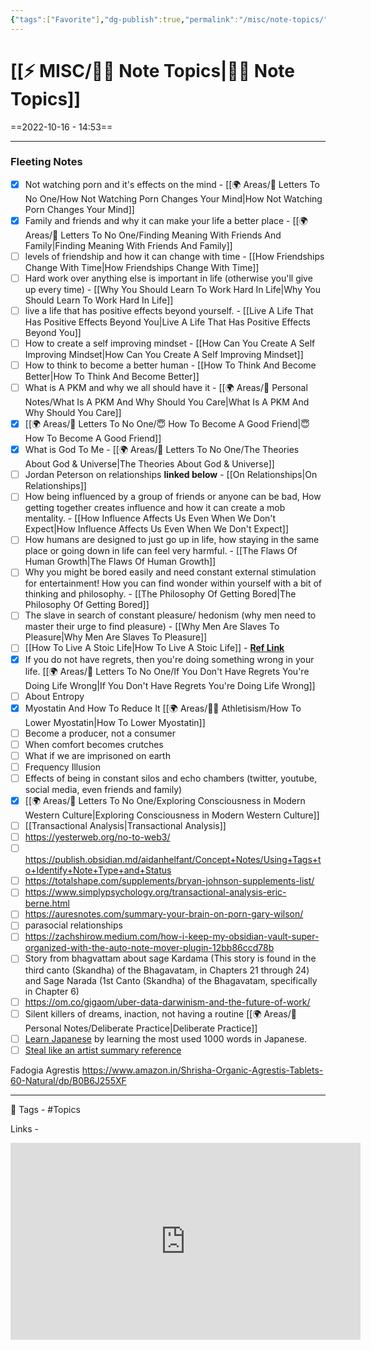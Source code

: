 ```yaml
---
{"tags":["Favorite"],"dg-publish":true,"permalink":"/misc/note-topics/","dgPassFrontmatter":true,"noteIcon":"1","created":"2023-11-14T21:08:36.493+05:30","updated":"2023-12-16T10:03:05.630+05:30"}
---
```


# [[⚡ MISC/✍🏻 Note Topics\|✍🏻 Note Topics]]
==2022-10-16 - 14:53==

---
### Fleeting Notes
- [x] Not watching porn and it's effects on the mind - [[🌍 Areas/📧  Letters To No One/How Not Watching Porn Changes Your Mind\|How Not Watching Porn Changes Your Mind]]
- [x] Family and friends and why it can make your life a better place - [[🌍 Areas/📧  Letters To No One/Finding Meaning With Friends And Family\|Finding Meaning With Friends And Family]]
- [ ] levels of friendship and how it can change with time - [[How Friendships Change With Time\|How Friendships Change With Time]]
- [ ] Hard work over anything else is important in life (otherwise you'll give up every time) - [[Why You Should Learn To Work Hard In Life\|Why You Should Learn To Work Hard In Life]]
- [ ] live a life that has positive effects beyond yourself. - [[Live A Life That Has Positive Effects Beyond You\|Live A Life That Has Positive Effects Beyond You]]
- [ ] How to create a self improving mindset - [[How Can You Create A Self Improving Mindset\|How Can You Create A Self Improving Mindset]]
- [ ] How to think to become a better human - [[How To Think And Become Better\|How To Think And Become Better]]
- [ ] What is A PKM and why we all should have it - [[🌍 Areas/📧 Personal Notes/What Is A PKM And Why Should You Care\|What Is A PKM And Why Should You Care]]
- [x] [[🌍 Areas/📧  Letters To No One/😇 How To Become A Good Friend\|😇 How To Become A Good Friend]]
- [x] What is God To Me - [[🌍 Areas/📧  Letters To No One/The Theories About God & Universe\|The Theories About God & Universe]]
- [ ] Jordan Peterson on relationships **linked below** - [[On Relationships\|On Relationships]]
- [ ] How being influenced by a group of friends or anyone can be bad, How getting together creates influence and how it can create a mob mentality. - [[How Influence Affects Us Even When We Don't Expect\|How Influence Affects Us Even When We Don't Expect]]
- [ ] How humans are designed to just go up in life, how staying in the same place or going down in life can feel very harmful. - [[The Flaws Of Human Growth\|The Flaws Of Human Growth]]
- [ ] Why you might be bored easily and need constant external stimulation for entertainment! How you can find wonder within yourself with a bit of thinking and philosophy. - [[The Philosophy Of Getting Bored\|The Philosophy Of Getting Bored]]
- [ ] The slave in search of constant pleasure/ hedonism (why men need to master their urge to find pleasure) - [[Why Men Are Slaves To Pleasure\|Why Men Are Slaves To Pleasure]]
- [ ] [[How To Live A Stoic Life\|How To Live A Stoic Life]] - **<a href="https://keveducate.com/how-to-live-a-stoic-life/">Ref Link</a>**
- [x] If you do not have regrets, then you're doing something wrong in your life. [[🌍 Areas/📧  Letters To No One/If You Don't Have Regrets You're Doing Life Wrong\|If You Don't Have Regrets You're Doing Life Wrong]]
- [ ] About Entropy
- [x] Myostatin And How To Reduce It [[🌍 Areas/💪🏼 Athletisism/How To Lower Myostatin\|How To Lower Myostatin]]
- [ ] Become a producer, not a consumer
- [ ] When comfort becomes crutches
- [ ] What if we are imprisoned on earth
- [ ] Frequency Illusion
- [ ] Effects of being in constant silos and echo chambers (twitter, youtube, social media, even friends and family)
- [x] [[🌍 Areas/📧  Letters To No One/Exploring Consciousness in Modern Western Culture\|Exploring Consciousness in Modern Western Culture]]
- [ ] [[Transactional Analysis\|Transactional Analysis]]
- [ ] https://yesterweb.org/no-to-web3/
- [ ] https://publish.obsidian.md/aidanhelfant/Concept+Notes/Using+Tags+to+Identify+Note+Type+and+Status
- [ ] https://totalshape.com/supplements/bryan-johnson-supplements-list/
- [ ] https://www.simplypsychology.org/transactional-analysis-eric-berne.html
- [ ] https://auresnotes.com/summary-your-brain-on-porn-gary-wilson/
- [ ] parasocial relationships
- [ ] https://zachshirow.medium.com/how-i-keep-my-obsidian-vault-super-organized-with-the-auto-note-mover-plugin-12bb86ccd78b
- [ ] Story from bhagvattam about sage Kardama (This story is found in the third canto (Skandha) of the Bhagavatam, in Chapters 21 through 24) and Sage Narada (1st Canto (Skandha) of the Bhagavatam, specifically in Chapter 6)
- [ ] https://om.co/gigaom/uber-data-darwinism-and-the-future-of-work/
- [ ] Silent killers of dreams, inaction, not having a routine [[🌍 Areas/📧 Personal Notes/Deliberate Practice\|Deliberate Practice]]
- [ ] [Learn Japanese](https://learnjapanesedaily.com/most-common-japanese-words.html) by learning the most used 1000 words in Japanese.
- [ ] [Steal like an artist summary reference](https://fourminutebooks.com/steal-like-an-artist-summary/)

Fadogia Agrestis
https://www.amazon.in/Shrisha-Organic-Agrestis-Tablets-60-Natural/dp/B0B6J255XF

---
 🧶 Tags - #Topics

 Links -
  <iframe width="560" height="315" src="https://www.youtube.com/embed/iMZlC3wbt2w" title="YouTube video player" frameborder="0" allow="accelerometer; autoplay; clipboard-write; encrypted-media; gyroscope; picture-in-picture" allowfullscreen></iframe>